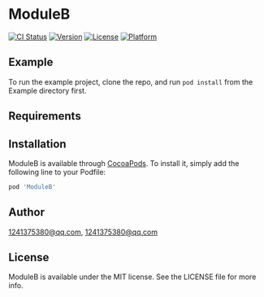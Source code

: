 # ModuleB

[![CI Status](https://img.shields.io/travis/1241375380@qq.com/ModuleB.svg?style=flat)](https://travis-ci.org/1241375380@qq.com/ModuleB)
[![Version](https://img.shields.io/cocoapods/v/ModuleB.svg?style=flat)](https://cocoapods.org/pods/ModuleB)
[![License](https://img.shields.io/cocoapods/l/ModuleB.svg?style=flat)](https://cocoapods.org/pods/ModuleB)
[![Platform](https://img.shields.io/cocoapods/p/ModuleB.svg?style=flat)](https://cocoapods.org/pods/ModuleB)

## Example

To run the example project, clone the repo, and run `pod install` from the Example directory first.

## Requirements

## Installation

ModuleB is available through [CocoaPods](https://cocoapods.org). To install
it, simply add the following line to your Podfile:

```ruby
pod 'ModuleB'
```

## Author

1241375380@qq.com, 1241375380@qq.com

## License

ModuleB is available under the MIT license. See the LICENSE file for more info.
